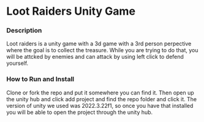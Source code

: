 # Loot Raiders Unity Game

### Description 
Loot raiders is a unity game with a 3d game with a 3rd person perpective where the goal is to collect the treasure. While you are trying to do that, you will be attcked by enemies and can attack by using left click to defend yourself.

### How to Run and Install
Clone or fork the repo and put it somewhere you can find it. Then open up the unity hub and click add project and find the repo folder and click it. The version of unity we used was 2022.3.22f1, so once you have that installed you will be able to open the project through the unity hub.
